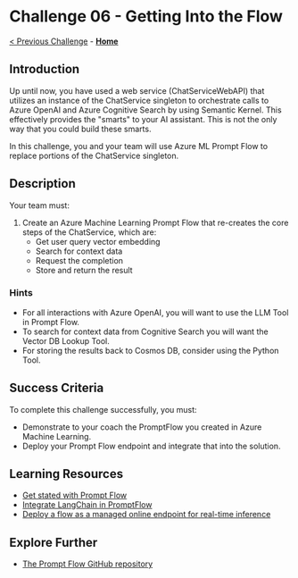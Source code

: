 # Challenge 06 - Getting Into the Flow

[< Previous Challenge](./Challenge-05.md) -  **[Home](../README.md)**

## Introduction

Up until now, you have used a web service (ChatServiceWebAPI) that utilizes an instance of the ChatService singleton to  orchestrate calls to Azure OpenAI and Azure Cognitive Search by using Semantic Kernel. This effectively provides the "smarts" to your AI assistant. This is not the only way that you could build these smarts. 

In this challenge, you and your team will use Azure ML Prompt Flow to replace portions of the ChatService singleton.

## Description

Your team must:

1. Create an Azure Machine Learning Prompt Flow that re-creates the core steps of the ChatService, which are:
    - Get user query vector embedding
    - Search for context data
    - Request the completion
    - Store and return the result

### Hints

- For all interactions with Azure OpenAI, you will want to use the LLM Tool in Prompt Flow.
- To search for context data from Cognitive Search you will want the Vector DB Lookup Tool.
- For storing the results back to Cosmos DB, consider using the Python Tool.

## Success Criteria

To complete this challenge successfully, you must:

- Demonstrate to your coach the PromptFlow you created in Azure Machine Learning.
- Deploy your Prompt Flow endpoint and integrate that into the solution.

## Learning Resources

- [Get stated with Prompt Flow](https://learn.microsoft.com/azure/machine-learning/prompt-flow/get-started-prompt-flow?view=azureml-api-2#create-and-develop-your-prompt-flow)
- [Integrate LangChain in PromptFlow](https://learn.microsoft.com/azure/machine-learning/prompt-flow/how-to-integrate-with-langchain?view=azureml-api-2)
- [Deploy a flow as a managed online endpoint for real-time inference](https://learn.microsoft.com/azure/machine-learning/prompt-flow/how-to-deploy-for-real-time-inference?view=azureml-api-2)

## Explore Further

- [The Prompt Flow GitHub repository](https://github.com/microsoft/promptflow)

